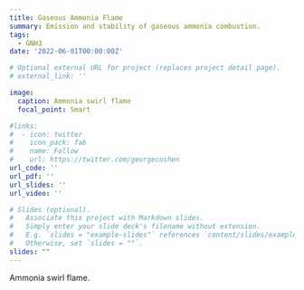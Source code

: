 ```yaml
---
title: Gaseous Ammonia Flame
summary: Emission and stability of gaseous ammonia combustion.
tags:
  - GNH3
date: '2022-06-01T00:00:00Z'

# Optional external URL for project (replaces project detail page).
# external_link: ''

image:
  caption: Ammonia swirl flame
  focal_point: Smart

#links:
#  - icon: twitter
#    icon_pack: fab
#    name: Follow
#    url: https://twitter.com/georgecushen
url_code: ''
url_pdf: ''
url_slides: ''
url_video: ''

# Slides (optional).
#   Associate this project with Markdown slides.
#   Simply enter your slide deck's filename without extension.
#   E.g. `slides = "example-slides"` references `content/slides/example-slides.md`.
#   Otherwise, set `slides = ""`.
slides: ""
---
```


Ammonia swirl flame.